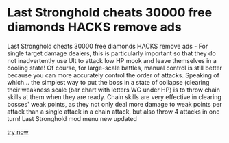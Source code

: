 # Last Stronghold cheats 30000 free diamonds HACKS remove ads

Last Stronghold cheats 30000 free diamonds HACKS remove ads - For single target damage dealers, this is particularly important so that they do not inadvertently use Ult to attack low HP mook and leave themselves in a cooling state! Of course, for large-scale battles, manual control is still better because you can more accurately control the order of attacks. Speaking of which... the simplest way to put the boss in a state of collapse (clearing their weakness scale (bar chart with letters WG under HP) is to throw chain skills at them when they are ready. Chain skills are very effective in clearing bosses' weak points, as they not only deal more damage to weak points per attack than a single attack in a chain attack, but also throw 4 attacks in one turn! Last Stronghold mod menu new updated

[try now](https://www.start.gg/user/596396f5)

